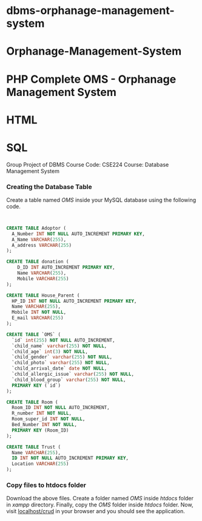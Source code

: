 # dbms-orphanage-management-system
# Orphanage-Management-System

# PHP Complete OMS - Orphanage Management System
# HTML 
# SQL
Group Project of DBMS
Course Code: CSE224
Course: Database Management System

### ****Creating the Database Table****

Create a table named *OMS* inside your MySQL database using the following code.

```sql


CREATE TABLE Adoptor (
  A_Number INT NOT NULL AUTO_INCREMENT PRIMARY KEY,
  A_Name VARCHAR(255),
  A_address VARCHAR(255)
);

CREATE TABLE donation (
    D_ID INT AUTO_INCREMENT PRIMARY KEY,
    Name VARCHAR(255),
    Mobile VARCHAR(255)
);

CREATE TABLE House_Parent (
  HP_ID INT NOT NULL AUTO_INCREMENT PRIMARY KEY,
  Name VARCHAR(255),
  Mobile INT NOT NULL,
  E_mail VARCHAR(255)
);

CREATE TABLE `OMS` (
  `id` int(255) NOT NULL AUTO_INCREMENT,
  `child_name` varchar(255) NOT NULL,
  `child_age` int(3) NOT NULL,  
  `child_gender` varchar(255) NOT NULL,
  `child_photo` varchar(255) NOT NULL,
  `child_arrival_date` date NOT NULL,
  `child_allergic_issue` varchar(255) NOT NULL,
  `child_blood_group` varchar(255) NOT NULL,
  PRIMARY KEY (`id`)
);

CREATE TABLE Room (
  Room_ID INT NOT NULL AUTO_INCREMENT,
  R_number INT NOT NULL,
  Room_super_id INT NOT NULL,
  Bed_Number INT NOT NULL,
  PRIMARY KEY (Room_ID)
);

CREATE TABLE Trust (
  Name VARCHAR(255),
  ID INT NOT NULL AUTO_INCREMENT PRIMARY KEY,
  Location VARCHAR(255)
);


```

### ****Copy files to htdocs folder****

Download the above files. Create a folder named *OMS* inside *htdocs* folder in *xampp* directory. Finally, copy the *OMS* folder inside *htdocs* folder. Now, visit [localhost/crud](http://localhost/crud) in your browser and you should see the application.
